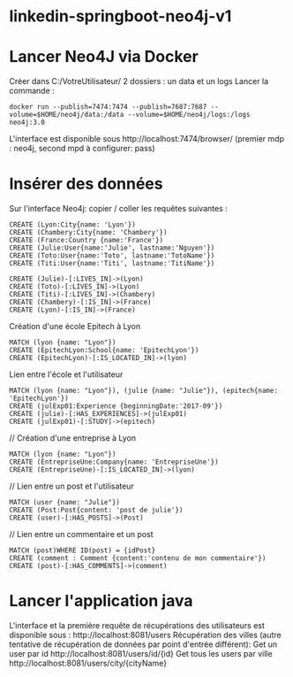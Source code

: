 # linkedin-springboot-neo4j-v1

#  Lancer Neo4J via Docker
Créer dans C:/VotreUtilisateur/ 2 dossiers : un data et un logs
Lancer la commande : 
```
docker run --publish=7474:7474 --publish=7687:7687 --volume=$HOME/neo4j/data:/data --volume=$HOME/neo4j/logs:/logs neo4j:3.0
```

L'interface est disponible sous http://localhost:7474/browser/
(premier mdp : neo4j, second mpd à configurer: pass)

# Insérer des données
Sur l'interface Neo4j: copier / coller les requêtes suivantes : 
```
CREATE (Lyon:City{name: 'Lyon'})
CREATE (Chambery:City{name: 'Chambery'})
CREATE (France:Country {name:'France'})
CREATE (Julie:User{name:'Julie', lastname:'Nguyen'})
CREATE (Toto:User{name:'Toto', lastname:'TotoName'})
CREATE (Titi:User{name:'Titi', lastname:'TitiName'})

CREATE (Julie)-[:LIVES_IN]->(Lyon)
CREATE (Toto)-[:LIVES_IN]->(Lyon)
CREATE (Titi)-[:LIVES_IN]->(Chambery)
CREATE (Chambery)-[:IS_IN]->(France)
CREATE (Lyon)-[:IS_IN]->(France)
```

Création d'une école Epitech à Lyon
```
MATCH (lyon {name: "Lyon"})
CREATE (EpitechLyon:School{name: 'EpitechLyon'})
CREATE (EpitechLyon)-[:IS_LOCATED_IN]->(lyon)
```

Lien entre l'école et l'utilisateur
```
MATCH (lyon {name: "Lyon"}), (julie {name: "Julie"}), (epitech{name: 'EpitechLyon'})
CREATE (julExp01:Experience {beginningDate:'2017-09'})
CREATE (julie)-[:HAS_EXPERIENCES]->(julExp01)
CREATE (julExp01)-[:STUDY]->(epitech)
```

// Création d'une entreprise à Lyon
```
MATCH (lyon {name: "Lyon"})
CREATE (EntrepriseUne:Company{name: 'EntrepriseUne'})
CREATE (EntrepriseUne)-[:IS_LOCATED_IN]->(lyon)
```

// Lien entre un post et l'utilisateur
```
MATCH (user {name: "Julie"})
CREATE (Post:Post{content: 'post de julie'})
CREATE (user)-[:HAS_POSTS]->(Post)
```

// Lien entre un commentaire et un post
```
MATCH (post)WHERE ID(post) = {idPost}
CREATE (comment : Comment {content:'contenu de mon commentaire'})
CREATE (post)-[:HAS_COMMENTS]->(comment)
```

# Lancer l'application java
L'interface et la première requête de récupérations des utilisateurs est disponible sous : 
http://localhost:8081/users
Récupération des villes (autre tentative de récupération de données par point d'entrée différent):
Get un user par id
http://localhost:8081/users/id/{id}
Get tous les users par ville
http://localhost:8081/users/city/{cityName}



